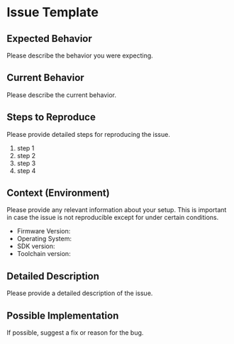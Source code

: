 # Issue Template

## Expected Behavior

Please describe the behavior you were expecting.

## Current Behavior

Please describe the current behavior.

## Steps to Reproduce

Please provide detailed steps for reproducing the issue.

1. step 1
2. step 2
3. step 3
4. step 4

## Context (Environment)

Please provide any relevant information about your setup. This is important in case the issue is not reproducible except for under certain conditions.

* Firmware Version:
* Operating System:
* SDK version:
* Toolchain version:

## Detailed Description

Please provide a detailed description of the issue.

## Possible Implementation

If possible, suggest a fix or reason for the bug.
